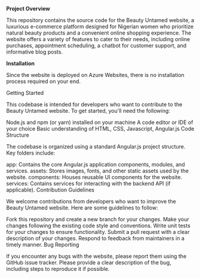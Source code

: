 **Project Overview**

This repository contains the source code for the Beauty Untamed website, a luxurious e-commerce platform designed for Nigerian women who prioritize natural beauty products and a convenient online shopping experience. The website offers a variety of features to cater to their needs, including online purchases, appointment scheduling, a chatbot for customer support, and informative blog posts.

**Installation**

Since the website is deployed on Azure Websites, there is no installation process required on your end.

Getting Started

This codebase is intended for developers who want to contribute to the Beauty Untamed website. To get started, you'll need the following:

Node.js and npm (or yarn) installed on your machine
A code editor or IDE of your choice
Basic understanding of HTML, CSS, Javascript, Angular.js
Code Structure

The codebase is organized using a standard Angular.js project structure. Key folders include:

app: Contains the core Angular.js application components, modules, and services.
assets: Stores images, fonts, and other static assets used by the website.
components: Houses reusable UI components for the website.
services: Contains services for interacting with the backend API (if applicable).
Contribution Guidelines

We welcome contributions from developers who want to improve the Beauty Untamed website. Here are some guidelines to follow:

Fork this repository and create a new branch for your changes.
Make your changes following the existing code style and conventions.
Write unit tests for your changes to ensure functionality.
Submit a pull request with a clear description of your changes.
Respond to feedback from maintainers in a timely manner.
Bug Reporting

If you encounter any bugs with the website, please report them using the GitHub issue tracker. Please provide a clear description of the bug, including steps to reproduce it if possible.
